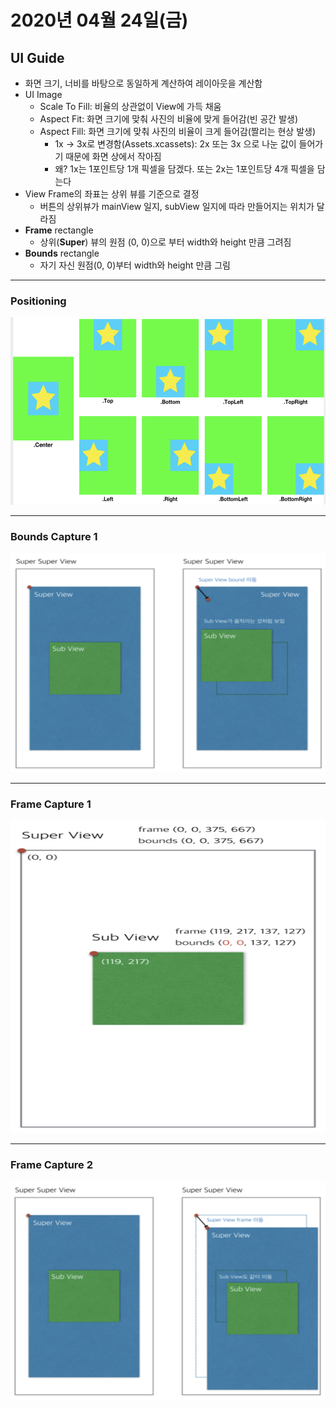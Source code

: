 

# 2020년 04월 24일(금)



## UI Guide

- 화면 크기, 너비를 바탕으로 동일하게 계산하여 레이아웃을 계산함
- UI Image
  - Scale To Fill: 비율의 상관없이 View에 가득 채움
  - Aspect Fit: 화면 크기에 맞춰 사진의 비율에 맞게 들어감(빈 공간 발생)
  - Aspect Fill: 화면 크기에 맞춰 사진의 비율이 크게 들어감(짤리는 현상 발생)
    - 1x -> 3x로 변경함(Assets.xcassets): 2x 또는 3x 으로 나눈 값이 들어가기 때문에 화면 상에서 작아짐
    - 왜? 1x는 1포인트당 1개 픽셀을 담겠다. 또는 2x는 1포인트당 4개 픽셀을 담는다
- View Frame의 좌표는 상위 뷰를 기준으로 결정
  - 버튼의 상위뷰가 mainView 일지, subView 일지에 따라 만들어지는 위치가 달라짐
- **Frame** rectangle
  - 상위(**Super**) 뷰의 원점 (0, 0)으로 부터 width와 height 만큼 그려짐
- **Bounds** rectangle
  - 자기 자신 원점(0, 0)부터 width와 height 만큼 그림
  
***
### Positioning
<img src="https://github.com/1000JI/TIL/blob/master/picture/Positioning.png" width="600px" height="300px" title="Upload" alt="Smile"></img><br/>

***
### Bounds Capture 1
<img src="https://github.com/1000JI/TIL/blob/master/picture/Bounds_Capture1.png" width="600px" height="350px" title="Upload" alt="Smile"></img><br/>

***
### Frame Capture 1
<img src="https://github.com/1000JI/TIL/blob/master/picture/Frame_Capture1.png" width="600px" height="500px" title="Upload" alt="Smile"></img><br/>

***
### Frame Capture 2
<img src="https://github.com/1000JI/TIL/blob/master/picture/Frame_Capture2.png" width="600px" height="350px" title="Upload" alt="Smile"></img><br/>
